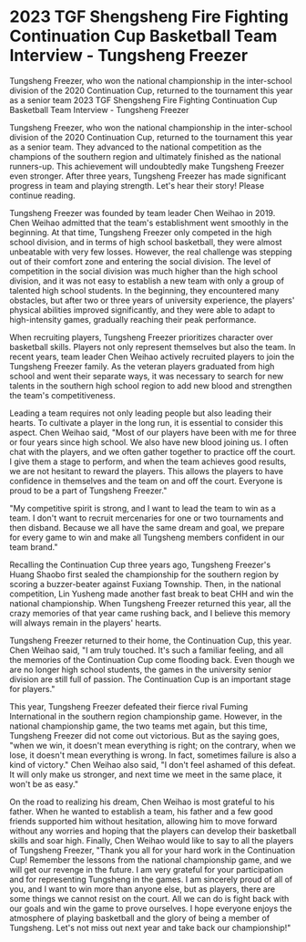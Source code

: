 #  2023 TGF Shengsheng Fire Fighting Continuation Cup Basketball Team Interview - Tungsheng Freezer

Tungsheng Freezer, who won the national championship in the inter-school division of the 2020 Continuation Cup, returned to the tournament this year as a senior team 
  2023 TGF Shengsheng Fire Fighting Continuation Cup Basketball Team Interview - Tungsheng Freezer

Tungsheng Freezer, who won the national championship in the inter-school division of the 2020 Continuation Cup, returned to the tournament this year as a senior team. They advanced to the national competition as the champions of the southern region and ultimately finished as the national runners-up. This achievement will undoubtedly make Tungsheng Freezer even stronger. After three years, Tungsheng Freezer has made significant progress in team and playing strength. Let's hear their story! Please continue reading.

Tungsheng Freezer was founded by team leader Chen Weihao in 2019. Chen Weihao admitted that the team's establishment went smoothly in the beginning. At that time, Tungsheng Freezer only competed in the high school division, and in terms of high school basketball, they were almost unbeatable with very few losses. However, the real challenge was stepping out of their comfort zone and entering the social division. The level of competition in the social division was much higher than the high school division, and it was not easy to establish a new team with only a group of talented high school students. In the beginning, they encountered many obstacles, but after two or three years of university experience, the players' physical abilities improved significantly, and they were able to adapt to high-intensity games, gradually reaching their peak performance.

When recruiting players, Tungsheng Freezer prioritizes character over basketball skills. Players not only represent themselves but also the team. In recent years, team leader Chen Weihao actively recruited players to join the Tungsheng Freezer family. As the veteran players graduated from high school and went their separate ways, it was necessary to search for new talents in the southern high school region to add new blood and strengthen the team's competitiveness.

Leading a team requires not only leading people but also leading their hearts. To cultivate a player in the long run, it is essential to consider this aspect. Chen Weihao said, "Most of our players have been with me for three or four years since high school. We also have new blood joining us. I often chat with the players, and we often gather together to practice off the court. I give them a stage to perform, and when the team achieves good results, we are not hesitant to reward the players. This allows the players to have confidence in themselves and the team on and off the court. Everyone is proud to be a part of Tungsheng Freezer."

"My competitive spirit is strong, and I want to lead the team to win as a team. I don't want to recruit mercenaries for one or two tournaments and then disband. Because we all have the same dream and goal, we prepare for every game to win and make all Tungsheng members confident in our team brand."

Recalling the Continuation Cup three years ago, Tungsheng Freezer's Huang Shaobo first sealed the championship for the southern region by scoring a buzzer-beater against Fuxiang Township. Then, in the national competition, Lin Yusheng made another fast break to beat CHH and win the national championship. When Tungsheng Freezer returned this year, all the crazy memories of that year came rushing back, and I believe this memory will always remain in the players' hearts.

Tungsheng Freezer returned to their home, the Continuation Cup, this year. Chen Weihao said, "I am truly touched. It's such a familiar feeling, and all the memories of the Continuation Cup come flooding back. Even though we are no longer high school students, the games in the university senior division are still full of passion. The Continuation Cup is an important stage for players."

This year, Tungsheng Freezer defeated their fierce rival Fuming International in the southern region championship game. However, in the national championship game, the two teams met again, but this time, Tungsheng Freezer did not come out victorious. But as the saying goes, "when we win, it doesn't mean everything is right; on the contrary, when we lose, it doesn't mean everything is wrong. In fact, sometimes failure is also a kind of victory." Chen Weihao also said, "I don't feel ashamed of this defeat. It will only make us stronger, and next time we meet in the same place, it won't be as easy."

On the road to realizing his dream, Chen Weihao is most grateful to his father. When he wanted to establish a team, his father and a few good friends supported him without hesitation, allowing him to move forward without any worries and hoping that the players can develop their basketball skills and soar high. Finally, Chen Weihao would like to say to all the players of Tungsheng Freezer, "Thank you all for your hard work in the Continuation Cup! Remember the lessons from the national championship game, and we will get our revenge in the future. I am very grateful for your participation and for representing Tungsheng in the games. I am sincerely proud of all of you, and I want to win more than anyone else, but as players, there are some things we cannot resist on the court. All we can do is fight back with our goals and win the game to prove ourselves. I hope everyone enjoys the atmosphere of playing basketball and the glory of being a member of Tungsheng. Let's not miss out next year and take back our championship!"